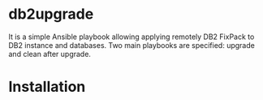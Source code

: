 # db2upgrade

It is a simple Ansible playbook allowing applying remotely DB2 FixPack to DB2 instance and databases. Two main playbooks are specified: upgrade and clean after upgrade.<br>

# Installation

